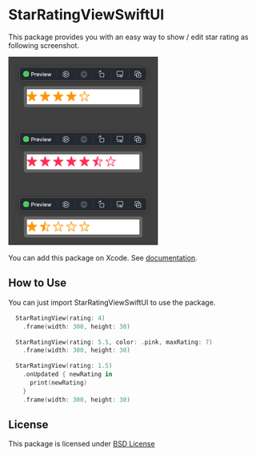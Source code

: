 # StarRatingViewSwiftUI

This package provides you with an easy way to show / edit star rating as following screenshot.

![examples](screenshot.png "Examples")

You can add this package on Xcode.
See [documentation](https://developer.apple.com/documentation/swift_packages/adding_package_dependencies_to_your_app).


## How to Use

You can just import StarRatingViewSwiftUI to use the package.

```swift
  StarRatingView(rating: 4)
    .frame(width: 300, height: 30)
```

```swift
  StarRatingView(rating: 5.5, color: .pink, maxRating: 7)
    .frame(width: 300, height: 30)
```

```swift
  StarRatingView(rating: 1.5)
    .onUpdated { newRating in
      print(newRating)
    }
    .frame(width: 300, height: 30)
```

## License

This package is licensed under [BSD License](LICENSE)
